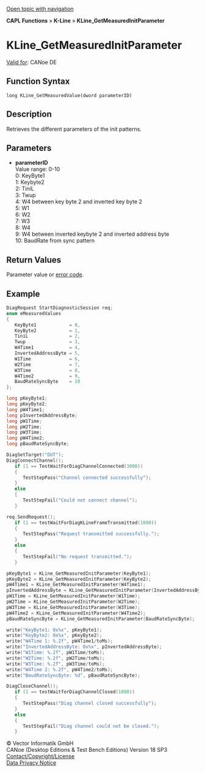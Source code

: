 [Open topic with navigation](../../../../../CANoeDEFamily.htm#Topics/CAPLFunctions/KLine/Functions/CAPLfunctionKLineGetMeasuredInitParameter.md)

**CAPL Functions** » **K-Line** » **KLine_GetMeasuredInitParameter**

# KLine_GetMeasuredInitParameter

[Valid for](../../../Shared/FeatureAvailability.md): CANoe DE

## Function Syntax

```
long KLine_GetMeasuredValue(dword parameterID)
```

## Description

Retrieves the different parameters of the init patterns.

## Parameters

- **parameterID**  
  Value range: 0-10  
  0: KeyByte1  
  1: Keybyte2  
  2: TiniL  
  3: Twup  
  4: W4 between key byte 2 and inverted key byte 2  
  5: W1  
  6: W2  
  7: W3  
  8: W4  
  9: W4 between inverted keybyte 2 and inverted address byte  
  10: BaudRate from sync pattern

## Return Values

Parameter value or [error code](../../Diagnostics/CAPLfunctionsDiagnosticsErrorCode.md).

## Example

```c
DiagRequest StartDiagnosticSession req;
enum eMeasuredValues
{
   KeyByte1            = 0,
   KeyByte2            = 1,
   TiniL               = 2,
   Twup                = 3,
   W4Time1             = 4,
   InvertedAddressByte = 5,
   W1Time              = 6,
   W2Time              = 7,
   W3Time              = 8,
   W4Time2             = 9,
   BaudRateSyncByte    = 10
};

long pKeyByte1;
long pKeyByte2;
long pW4Time1;
long pInvertedAddressByte;
long pW1Time;
long pW2Time;
long pW3Time;
long pW4Time2;
long pBaudRateSyncByte;

DiagSetTarget("DUT");
DiagConnectChannel();
   if (1 == TestWaitForDiagChannelConnected(3000))
   {
      TestStepPass("Channel connected successfully");
   }
   else
   {
      TestStepFail("Could not connect channel");
   }

req.SendRequest();
   if (1 == testWaitForDiagKLineFrameTransmitted(1000))
   {
      TestStepPass("Request transmitted successfully.");
   }
   else
   {
      TestStepFail("No request transmitted.");
   }

pKeyByte1 = KLine_GetMeasuredInitParameter(KeyByte1);
pKeyByte2 = KLine_GetMeasuredInitParameter(KeyByte2);
pW4Time1 = KLine_GetMeasuredInitParameter(W4Time1);
pInvertedAddressByte = KLine_GetMeasuredInitParameter(InvertedAddressByte);
pW1Time = KLine_GetMeasuredInitParameter(W1Time);
pW2Time = KLine_GetMeasuredInitParameter(W2Time);
pW3Time = KLine_GetMeasuredInitParameter(W3Time);
pW4Time2 = KLine_GetMeasuredInitParameter(W4Time2);
pBaudRateSyncByte = KLine_GetMeasuredInitParameter(BaudRateSyncByte);

write("KeyByte1: 0x%x", pKeyByte1);
write("KeyByte2: 0x%x", pKeyByte2);
write("W4Time 1: %.2f", pW4Time1/toMs);
write("InvertedAddressByte: 0x%x", pInvertedAddressByte);
write("W1Time: %.2f", pW1Time/toMs);
write("W2Time: %.2f", pW2Time/toMs);
write("W3Time: %.2f", pW3Time/toMs);
write("W4Time 2: %.2f", pW4Time2/toMs);
write("BaudRateSyncByte: %d", pBaudRateSyncByte);

DiagCloseChannel();
   if (1 == testWaitforDiagChannelClosed(1000))
   {
      TestStepPass("Diag channel closed successfully");
   }
   else
   {
      TestStepFail("Diag channel could not be closed.");
   }
```

© Vector Informatik GmbH  
CANoe (Desktop Editions & Test Bench Editions) Version 18 SP3  
[Contact/Copyright/License](../../../Shared/ContactCopyrightLicense.md)  
[Data Privacy Notice](https://www.vector.com/int/en/company/get-info/privacy-policy/)
